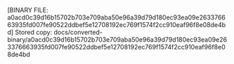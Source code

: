 [BINARY FILE: a0acd0c39d16b15702b703e709aba50e96a39d79d180ec93ea09e263376663935fd007fe90522ddbef5e12708192ec769f1574f2cc910eaf96f8e08de4bd]
Stored copy: docs/converted-binary/a0acd0c39d16b15702b703e709aba50e96a39d79d180ec93ea09e263376663935fd007fe90522ddbef5e12708192ec769f1574f2cc910eaf96f8e08de4bd
